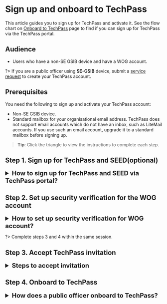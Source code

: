 # Sign up and onboard to TechPass

This article guides you to sign up for TechPass and activate it. See the flow chart on [Onboard to TechPass](onboard-to-techpass) page to find if you can sign up for TechPass via the TechPass portal.

<!--
do the following:
- [Sign up for TechPass and SEED(optional)](#step-1-sign-up-for-techpass-and-seedoptional).
- [Set up security verification for WOG account](#step-2-set-up-security-verification-for-the-wog-account).
- [Accept TechPass onboarding invitation](#step-3-accept-techpass-invitation).
- [Onboard to TechPass account](#step-4-onboard-to-techpass).

-->

<!--You can use the [TechPass portal](http://portal.techpass.gov.sg) to do a self-service sign-up for a TechPass account. Alternatively, contact another public officer to send you the onboarding invitation emails via the [TechBiz Portal](https://portal.techbiz.suite.gov.sg).

> **Tip**: If you are a public officer who is inviting others, refer to [TechBiz documentation](https://docs.developer.tech.gov.sg/docs/techbiz-documentation/).-->

## Audience

- Users who have a non-SE GSIB device and have a WOG account. 

?> If you are a public officer using **SE-GSIB** device, submit a [service request](https://go.gov.sg/techpass-sr) to create your  TechPass account.

<!--
Their organisational email address should be in the format of *\<your_name\>@\<acronym for your agency\>.gov.sg*. For example, *john_doe@tech.gov.sg*.-->

## Prerequisites

You need the following to sign up and activate your TechPass account:

- Non-SE GSIB device.
- Standard mailbox for your organisational email address. TechPass does not support email accounts which do not have an inbox, such as LiteMail accounts. If you use such an email account, upgrade it to a standard mailbox before signing up.

> **Tip**: Click the triangle to view the instructions to complete each step.


## Step 1. Sign up for TechPass and SEED(optional)

<details>
  <summary style="font-size:20px;font-weight:bold">How to sign up for TechPass and SEED via TechPass portal?</summary>

  **To get onboarding invitation email(s)**

  1. From your non-SE GSIB device, go to the [TechPass portal](http://portal.techpass.gov.sg) and click **Sign Up**.

  ?> Alternatively, you can also get invited via [**TechBiz Portal**](https://portal.techbiz.suite.gov.sg). For more information, see [**TechBiz documentation**](https://docs.developer.tech.gov.sg/docs/techbiz-documentation/).

  2. Enter your organisational **Email Address**.

  3. Indicate if you want to onboard your Internet Device to SEED and select **I'm not a robot**.

  !> You need SEED provisioning to access SGTS and GCC 2.0 resources via an Internet Device.

  <kbd>![sign-up-submit](assets/images/onboarding/po-non-se/latest-po-sign-up-non-se-gsib-1.png)</kbd>

  4. Click **Submit** to receive the onboarding invitation email(s).

  > **Additional information**:
  >
  > **If TechPass provisioning
  is approved**:
  >- A TechPass account is provisioned for you and is in pending state.
  >- We'll send the TechPass onboarding email to activate the account.
  >- This email is valid only for 30 days.
  >- If you do not activate your TechPass within 30 days, we will send an email and then terminate your TechPass account. If you still need the TechPass account, you can sign up again via the TechPass portal or request for it.
  >
  > **If SEED provisioning is approved**:
  >- We'll send the SEED onboarding email within the next three business days.
  >- This email is valid only for 30 days.
  >- Ensure that you have activated your TechPass account before proceeding to onboard your Internet Device to SEED .
  >- If your SEED onboarding email has expired, you can request again from the TechPass portal. For more information, see [SEED FAQ](https://docs.developer.tech.gov.sg/docs/security-suite-for-engineering-endpoint-devices/faqs/seed-faq-general).


  </details>

## Step 2. Set up security verification for the WOG account

<details>
  <summary style="font-size:20px;font-weight:bold">How to set up security verification for WOG account?</summary>

<div style="position:relative;padding-bottom:56.25%;padding-top:30px;height:0;overflow:hidden;">
<iframe style="position:absolute;top:0;left:0;width:100%;height:100%;" src="https://www.youtube.com/embed/gJ0U0w7C628" title="YouTube video player" frameborder="0" allow="accelerometer; autoplay; clipboard-write; encrypted-media; gyroscope; picture-in-picture; web-share" allowfullscreen="true"></iframe>
</div>

  **To set up security verification for WOG account**

  1. From your non-SE GSIB device, go to [Azure Active Directory](https://account.activedirectory.windowsazure.com/proofup.aspx).

  2. If prompted to sign in:
  
      a. Use your organisational email address and GSIB device password.

      b. Click **Next** to provide additional information for your account.

  3. On the **Additional security verification** page, choose **Mobile app** from the dropdown list.
  
  4. Choose your preferred authenticating method, and click **Set up**. 

  <kbd>![security-verification](assets/images/security-verification-for-wog/step-1-selection.png)</kbd>

  ?> Do not close this page on your computer.

  5. Follow the on-screen instructions on the **Configure mobile app** page.
  <kbd>![scan-qr-code](assets/images/security-verification-for-wog/scan-qr-code.png)</kbd>

  You are now redirected to Step 1 of **Additional security verification**.
  
  6. Confirm your Authenticator app is configured before clicking **Next**.

  <kbd>![after-scan](assets/images/security-verification-for-wog/indicates-auth-app-configured.png)</kbd>

  You are now directed to Step 2 of **Additional security verification**. A notification is sent to your Authenticator app.
  
  8. Approve the notification on your Authenticator app to confirm that you are reachable on this mobile phone.

 <kbd>![step2-verify](assets/images/security-verification-for-wog/step2-verify-you-are-reachable-via-mp.png)</kbd>

 When the notification is successfully approved, you will see the following page on your computer.

 <kbd>![step2-verification-confirmed](assets/images/security-verification-for-wog/step2-verification-confirmed.png)</kbd>

 7. Click **Done**.

 <kbd>![step2-done](assets/images/security-verification-for-wog/step2-done.png)</kbd>
  
 8. The **Profile** page is displays your WOG profile under **Organizations**.

 <kbd>![profile-page](assets/images/security-verification-for-wog/wog-account-on-profile-page.png)</kbd>
  
  </details>


?> Complete steps 3 and 4 within the same session.

## Step 3. Accept TechPass invitation

<details>
  <summary style="font-size:20px;font-weight:bold">Steps to accept invitation</summary>

Onboard to TechPass within 30 days of receiving the TechPass invitation email. If you do not onboard within 30 days, we will terminate your TechPass account, and you need to sign up again or request for a TechPass account from another public officer from your project.

  **To accept TechPass invitation**

  1. On your GSIB device, open the TechPass onboarding invitation email.

  ?> If you do not see this email in your inbox:<br>- check if it is the same email address you provided while signing up or in your request.<br>- If a spam filter or email rule moved it to other folders, Junk Email, Deleted Items or Archive folder.

  2. Click **Accept invitation** and proceed with **Onboarding to TechPass**. If you are already signed in to your WOG account, it will direct you to **Review Permissions**.

  <kbd>![accept-invitation](assets/images/onboarding/po-non-se/accept-invitation.png)</kbd>


</details>

## Step 4. Onboard to TechPass
<details>
  <summary style="font-size:20px;font-weight:bold">How does a public officer onboard to TechPass?</summary>

  **To onboard to your TechPass account**

  1. In **Review Permissions**, click **Accept**.

  <kbd>![after-accept-invitation-1](assets/images/onboarding/po-non-se/after-accept-invitation-1.png ':size=400')</kbd>

  ?> If you are not signed in to your WOG account while [accepting the invitation](#step-3-accept-techpass-invitation), you will be prompted to sign in before proceeding further.

  2. Click **Log in with TechPass**.
  3. Click **Next**.

  <kbd>![more-info-after-login](assets/images/onboarding/po-non-se/more-info-after-login.png ':size=400')</kbd>

  4. Ensure the organisational email address you used while signing up or requesting for the TechPass account is displayed as username.

  5. Choose one of the following options and click **Next**.

    - If you do not have the Microsoft Authenticator app(recommended) on your mobile phone, download and install it on your [Microsoft phone](https://www.microsoft.com/en-sg/store/apps/windows-phone), [Android](https://play.google.com/store/apps?hl=en&amp;gl=US) or [iOS phone](https://www.apple.com/app-store/) and complete the wizard.
    - To use other authenticators, click **I want to use a different authenticator app**.
    - To use other methods, click **I want to set up a different method**.

    <kbd>![set-up-authenticating-method](assets/images/onboarding/po-non-se/set-up-authenticating-method.png)</kbd>

  ?> While we recommend Microsoft Authenticator, you can choose any other authenticator app. As we recommend Microsoft Authenticator, this article guides you through setting up multi-factor authentication for your TechPass account using that. For other authenticators, refer to the respective help resources.

  6. On your mobile device, open Microsoft **Authenticator** and tap **+ Add account** > **Work or School account**.
  7. Go back to your computer and click **Next**.

  <kbd>![keep-your-account-secure-next](assets/images/onboarding/po-non-se/keep-your-account-secure-next.png)</kbd>

  8. Scan the QR code on your computer screen and click **Next**. Your TechPass account gets activated and linked to the authenticator app.

  <kbd>![after-scanning-qr-code](assets/images/onboarding/po-non-se/after-scanning-qr-code.png)</kbd>

  A number is shown on your computer screen.

    <kbd>![number-mfa](assets/images/onboarding/po-non-se/number-mfa.png)</kbd>

  9. On the Authenticator app, enter the number shown, and tap **Yes** to authenticate your sign-in.

  10. Click **Next**.

  <kbd>![sign-in-approved](assets/images/onboarding/po-non-se/sign-in-approved.png)</kbd>

  11. When you see the success message, click **Done**.

  <kbd>![authenticator-set-up-success](assets/images/onboarding/po-non-se/success-onboard.png)</kbd>

  You will now be directed to the Terms of Use page.

  12. Read the **Terms of Use** and click **Accept**.
  13. Read the **Privacy Policy** and click **Accept**.
  14. If SEED has been provisioned to you, read the **MDM AUP Policy** and click **Accept**.

  
  You have now successfully onboarded to TechPass. You can now proceed to onboard your Internet Device to SEED.

?> Refer to [Prerequisites for onboarding your device to SEED](https://docs.developer.tech.gov.sg/docs/security-suite-for-engineering-endpoint-devices/#/prerequisites-for-onboarding) before proceeding to onboard your Internet Device to SEED.

</details>


<!--

> **Note**:<br>
  > You need to set up security verification (multi-factor authentication) for your Whole-of-Government(WOG) account to:
    >- Securely access Singapore Government Technology Stack (SGTS) services and tools from your GMD device.
    >- To view your SG Govt M365 profile on the Microsoft Authenticator app.
12. Click the arrow to view the **TechPass Terms of Use**.
14. Click the arrow to view the **TechPass Privacy Policy**.
16. Click the arrow to view the **TechPass MDM AUP Policy**.
<kbd>![techpass-terms-of-use](assets/images/onboarding/po-non-se/techpass-terms-of-use.png)</kbd>
<kbd>![accept-terms-of-use](assets/images/onboarding/po-non-se/accept-terms-of-use.png)</kbd>
 <kbd>![techpass-view-privacy-policy](assets/images/onboarding/po-non-se/techpass-view-privacy-policy.png)</kbd>
<kbd>![accept-techpass-privacy-policy](assets/images/onboarding/po-non-se/accept-techpass-privacy-policy.png)</kbd>
  <kbd>![mdm-acceptable-use-policy](assets/images/onboarding/po-non-se/mdm-aup-1.png)</kbd>

  <kbd>![mdm-acceptable-use-policy](assets/images/onboarding/po-non-se/accept-mdm-aup.png)</kbd>

  
- Organisational email address should be in the format of *\<your_name\>@\<acronym for your agency\>.gov.sg*. For example, *john_doe@tech.gov.sg* .

    -->